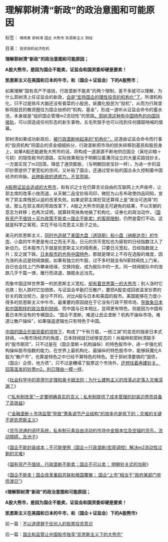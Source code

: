 # 理解郭树清“新政”的政治意图和可能原因

标签： `晴雨表` `郭树清` `国企` `大熊市` `凯恩斯主义` `财经` 

目录： `投资投机经济危机`

**理解郭树清“新政”的政治意图和可能原因；**

**A股大熊市，是因为国企不能卖，证监会和国资委却硬是要卖！**

**凯恩斯主义在美国和日本的牛市，和（国企＋证监会）下的A股熊市**；

如果理解“国有资产不值钱，行政垄断不能卖”的两个限制，差不多就可以理解，为什么郭树清上任证监会的新政，[会是“宏扬国企的理性投资的机构化”了](../../../2012/12/20/股票市场的消费者是谁？机构化为何恶毒？.md)。所谓机构化，只不过是排斥大脑还没有昏菜的小股民，妖魔化股民为“投机”，从而为行政垄断将股民的散资圈往为国企抬桥的“机构，基金”，形成一道听从证监会命令的蓄水池，本身就是“组织国企管理m2流动性”的思路[。郭树清这种有中国特色的向国际接轨](../../../2013/3/18/郭树清的机构化得罪了散户股民利益集团.md)，可以捏造成任何形态的新生事物，五毛吹鼓手也可以找到任何擂鼓呐喊的烟幕。

郭树清如果成功新政后，[被行政垄断哄起来的“机构化”，](../../../2012/12/20/股票市场的消费者是谁？机构化为何恶毒？.md)这道由证监会命令而行事的“投资机构”将国企的资金细细拆分，行政垄断把市场的损失转移到基民和股民身上，如果A股还能避免大熊市的话，将构成一道源源不断地供应国企（寅吃卯粮＋亏损）的隐性税书的源路，实际效果相当于明朝沿着漕河设立的大量买路钱钞关。一方面实现了m2回笼，降低了通货膨胀，（与明朝回收宝钞一样），为进一步的滥印钞票提供了更宽松的空间，又补贴了国企，还通过受补贴的国企永久控制着中国经济的命脉。[此种新政的诱惑力，不言而喻](../../../2012/11/13/约翰劳真的死了吗？股民能抵御约翰劳的诱迫吗？.md)。

[A股用证监会造成的大熊市](../../../2012/10/15/基金在“现货＋期货”中的倾轧，证监会对大熊市负主要责任.md)，和有识之士在仍算言论自由的互联网上大声疾呼，让郭主席的改革小挫而退，从天朝二品宝钞局司印，微贬为山东布政使四品同知，宣布了郭主席残民以逞的改革失败。如果说郭主席贬官还算得上是“政治可选择”的话，那么在郭主席的苛政改革下，A股之大熊市则是无可避免的结果，不以天朝的意志为转移；也再次证明，就算转弯抹角地搞了机构化、证券化的政治动作，（[国有资产不值钱＋买办政策不能卖＝国企不能卖）的客观限制](../../../2013/4/23/国有资产不值钱，行政垄断不能卖；国企不可以卖.md)，仍然是雷打不动。这就是科学之客观，实在不给马克思主义脸子之处。

美元的凯恩斯主义，[同时也造就了美国大盘（道琼斯）和小盘（纳斯达克）的牛市](../../../2012/1/8/凯恩斯主义的蓝筹股业绩必定与经济衰退伴生.md)，小盘的牛市更是有过之而无不及。日元的货币宽松也为疲软的日经指数注入了新动力。日本股市几乎就是凯恩斯主义的晴雨表，只要日元宽松，日经指数就上升；反之就下跌。[日本股市的也有中国特色](../../../2012/4/16/德国模式与日本模式不可调和；及最理想的经济模式.md)，那就是理论上不存在选股的难度，因为涨的永远是财阀旗舰。如果有独立的牛股，过不多时就会有N家财阀找上门来，自已也会找上门外攀亲结缘，交换持股，成为舰队中的一支。同一财阀舰队中的涨跌几乎千篇一律，雁行而进退，旗舰永远当先。

而象中国这样世界第一的凯恩斯主义宽松，[却有着世界第一的大熊市](../../../2012/1/5/证监会政策过度令A股熊遍全球.md)；别人涨时它也跌；别人跌时它加倍跌，与证监会辛勤打压散户，要把A股变成回收滥发钞票的钞关的政治努力，是分不开的。对比A股与日本和美国的股市。美国能够在力度小得多的凯恩斯主义中牛市，最重要的原因就在于它没有行政干预市场，[导致象日本和中国那样的政治食利财阀](../../../2011/1/6/日本传统文化拖了日本经济的后腿.md)。而中国与日本相比，显得更有特色，则是因为中国有着日本所没有的专横国企。“国企不垄断，难道让民企垄断？机构不操纵市场，难道让散户操纵”，如果强盗逻辑也只有特色于中国。

[中国的国企在国资委的领导下](../../../2009/8/13/国资委的历史责任是什么？.md)，构成了“千秋万载，一统江湖”的变态的独家日本式财阀，——>用市场经济的角度，日本财阀就已经够变态的！尚福林和郭树清联手的“股市期货”，只不过是在（国企垄断＋机构操纵）的特色股市中，进一步强化机构操纵股市指数的能力。在世界上最机构化、最操纵的特色股市中，能够妖魔化A股为“散户市”，也算是特色之中已经不算特色的特色。至于郭树清要搞的“国债，（国企）企债，地方债”，只不过是糟塌了股票这个市场外，[还想找着再建钞关，回笼滥发的钞票m2。利已理由一模一样](../../../2013/4/23/国有资产不值钱，行政垄断不能卖；国企不可以卖.md)，

《[社会科学中的哥德尔定理和奥卡姆法则；为什么建构主义的改革必定落入灾难深渊？](../../../2013/4/19/为什么建构主义的改革必定落入灾难深渊？.md)》

《[“私有制改革”一定要明确真实的含义；私有制提供了成本管理的封装边界而具备了高效益](../../../2013/4/19/“私有制改革”一定要明确真实的含义.md)》

《[“金融垄断＋市场监管”导致“萧条调节产业结构”的效率也是低下的；灾难的关键不是凯恩斯主义](../../../2013/4/22/灾难的关键不是凯恩斯主义，中国连“萧条”也是低效率的.md)》

《[货币流通的闭环系统，私有制元素自由流动的市场中金银本位及空锚的货币，流动障碍，及池子](../../../2013/4/22/太平洋涨潮，会影响太湖的水位吗？&nbsp;货币的闭环经济系统.md)》

《[国企不能封装成本；不可能使用（国企＝行政垄断/宏观调控）解决m2流动性过剩的灾难](../../../2013/4/23/国企不能封装成本，大明宝钞的凯恩斯主义和流动性过剩.md)》

《[国有资产不值钱，行政垄断不能卖；国企不可以卖； 明朝钞关式的加税](../../../2013/4/23/国有资产不值钱，行政垄断不能卖；国企不可以卖.md)》

《[国企不能卖！国企改革重蹈苏联和俄国覆辙；
国企“上市”相当于“政府某部门举债渡日”](../../../2013/4/24/国企不能卖！国企不应上市！国企改革重蹈苏联和俄国覆辙；.md)》

《**理解郭树清“新政”的政治意图和可能原因；**

**A股大熊市，是因为国企不能卖，证监会和国资委却硬是要卖！**

**凯恩斯主义在美国和日本的牛市，和（国企＋证监会）下的A股熊市**》



前一篇：[不以道德罪于任何人的股票投资意识](../../../2013/4/26/不以道德罪于任何人的股票投资意识.md)

后一篇：[国企和监管让中国股市独享“凯恩斯主义下的大熊市”](../../../2013/4/27/国企和监管让中国股市独享“凯恩斯主义下的大熊市”.md)
